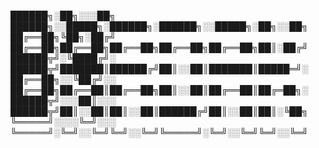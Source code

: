  ██████╗░██╗░░░██╗  ██████╗░░█████╗░██████╗░██████╗░░█████╗░██╗░░██╗
 ██╔══██╗╚██╗░██╔╝  ██╔══██╗██╔══██╗██╔══██╗██╔══██╗██╔══██╗██║░██╔╝
 ██████╦╝░╚████╔╝░  ██████╦╝███████║██████╔╝██║░░██║███████║█████═╝░
 ██╔══██╗░░╚██╔╝░░  ██╔══██╗██╔══██║██╔══██╗██║░░██║██╔══██║██╔═██╗░
 ██████╦╝░░░██║░░░  ██████╦╝██║░░██║██║░░██║██████╔╝██║░░██║██║░╚██╗
 ╚═════╝░░░░╚═╝░░░  ╚═════╝░╚═╝░░╚═╝╚═╝░░╚═╝╚═════╝░╚═╝░░╚═╝╚═╝░░╚═╝

